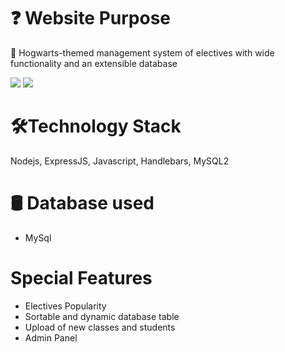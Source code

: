 <h1>❓ Website Purpose</h1>
<p>🔮 Hogwarts-themed management system of electives with wide functionality and an extensible database</p>
<img src="https://github.com/AlexaBailey/CourseWork/assets/93386868/7fbdf08b-dd59-4364-af01-7a69a8a18c23"/>
<img src="(https://github.com/AlexaBailey/CourseWork/assets/93386868/a0f9b333-c4c7-4931-a960-3fc407b3c2cd"/>
<h1>🛠️Technology Stack</h1>
<p>Nodejs, ExpressJS, Javascript, Handlebars, MySQL2</p>
<h1>🛢️ Database used</h1>
<ul>
<li>MySql</li>
</ul>
<h1>Special Features</h1>
<ul>
  <li>Electives Popularity </li>
  <li>Sortable and dynamic database table</li>
  <li>Upload of new classes and students</li>
  <li>Admin Panel</li>
</ul>

